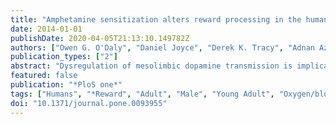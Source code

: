 ```yaml
---
title: "Amphetamine sensitization alters reward processing in the human striatum and amygdala."
date: 2014-01-01
publishDate: 2020-04-05T21:13:10.149782Z
authors: ["Owen G. O'Daly", "Daniel Joyce", "Derek K. Tracy", "Adnan Azim", "Klaas E. Stephan", "Robin M. Murray", "Sukhwinder S. Shergill"]
publication_types: ["2"]
abstract: "Dysregulation of mesolimbic dopamine transmission is implicated in a number of psychiatric illnesses characterised by disruption of reward processing and goal-directed behaviour, including schizophrenia, drug addiction and impulse control disorders associated with chronic use of dopamine agonists. Amphetamine sensitization (AS) has been proposed to model the development of this aberrant dopamine signalling and the subsequent dysregulation of incentive motivational processes. However, in humans the effects of AS on the dopamine-sensitive neural  circuitry associated with reward processing remains unclear. Here we describe the effects of acute amphetamine administration, following a sensitising dosage regime, on blood oxygen level dependent (BOLD) signal in dopaminoceptive brain regions during a rewarded gambling task performed by healthy volunteers. Using a  randomised, double-blind, parallel-groups design, we found clear evidence for sensitization to the subjective effects of the drug, while rewarded reaction times were unchanged. Repeated amphetamine exposure was associated with reduced dorsal striatal BOLD signal during decision making, but enhanced ventromedial caudate activity during reward anticipation. The amygdala BOLD response to reward outcomes was blunted following repeated amphetamine exposure. Positive correlations between subjective sensitization and changes in anticipation- and outcome-related BOLD signal were seen for the caudate nucleus and amygdala, respectively. These data show for the first time in humans that AS changes the functional impact of acute stimulant exposure on the processing of reward-related information within dopaminoceptive regions. Our findings accord with pathophysiological models which implicate aberrant dopaminergic modulation of striatal and amygdala activity in psychosis and drug-related compulsive disorders."
featured: false
publication: "*PloS one*"
tags: ["Humans", "*Reward", "Adult", "Male", "Young Adult", "Oxygen/blood", "Amygdala/*drug effects/physiopathology", "Anticipation", "Psychological/drug effects/physiology", "Caudate Nucleus/drug effects/physiopathology", "Central Nervous System Stimulants/*pharmacology", "Corpus Striatum/*drug effects/physiopathology", "Decision Making/drug effects/physiology", "Dextroamphetamine/administration & dosage/*pharmacology", "Dopamine/*physiology", "Dopaminergic Neurons/drug effects", "Double-Blind Method", "Gambling/*physiopathology/psychology", "Games", "Experimental", "Magnetic Resonance Imaging/methods", "Motivation/physiology", "Reaction Time/drug effects/physiology"]
doi: "10.1371/journal.pone.0093955"
---
```


